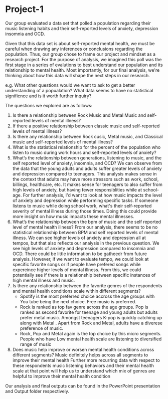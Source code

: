 # Project-1

Our group evaluated a data set that polled a population regarding their music listening habits and their self-reported levels of anxiety, depression
insomnia and OCD.

Given that this data set is about self-reported mental health, we must be careful when drawing any inferences or conclusions regarding the population. 
Thus, our group chose to frame our project and mindset as a research project. For the purpose of analysis, we imagined this poll was the first stage in
a series of evalutions to best understand our population and its relationship to mental health. Most importantly, for our final analysis, we're thinking
about how this data will shape the next steps in our research. 

e.g. What other questions would we want to ask to get a better understanding of a popualation? What data seems to have no statistical significnce and is it 
worth further inquiry? 

The questions we explored are as follows: 

1. Is there a relationship between Rock Music and Metal Music and self-reported levels of mental illness?
2. If there a positive relationship between classic music and self-reported levels of mental illness? 
3. Is there any relationship between Rock cusic, Metal music, and Classical music and self-reported levels of mental illness? 
4. What is the statistical relationship for the percent of the population who listen to music during work hours and self-reported levels of anxiety?
5. What’s the relationship between generations, listening to music, and the self reported level of anxiety, insomnia, and OCD?
  We can observe from the data that the young adults and adults suffer greater levels of anxiety and depression compared to teenagers. This analysis makes sense in the context that adults may have more stressors such as work, school, billings, healthcare, etc. It makes sense for teenagers to also suffer from high levels of anxiety, but having fewer responsiblities while at school-age. For further analysis, I'd want to look at how music impacts the level of anxiety and depression while performing specific tasks. If someone listens to music while doing school work, what's their self-reported severity of mental illness during those times. Doing this could provide more insight on how music impacts these mental illnesses.
6. What’s the relationship between the bpm of music and the self reported level of mental health illness?
  From our analysis, there seems to be no statistical relationship between BPM and self reported levels of mental illness. We can see higher levels of anxiety and depression all at tempos, but that also reflects our analysis in the previous question. We see high levels of anxiety and depression compared to insomnia and OCD. There could be little information to be gatheedr from future analysis. However, if we want to evaluate tempo, we could look at specific favorite songs or if people have prefered songs while expereince higher levels of mental illness. From this, we could potentially see if there is a relationship between specific instances of high mental illness and music. 
7. Is there any relationship between the favorite genres of the respondents and mental health conditions scale within different segments? 
   - Spotify is the most preferred choice accross the age groups with You tube being the next choice. Free music is preferred.
   - Rock is ranked as top fav genre across the age groups. Pop is ranked as second favorite for teenage and young adults but adults prefer metal music. 
     Amongst teenagers K-pop is quickly catching up along with Metal . Apart from Rock and Metal, adults have a diverese preference of music. 
   - Rock, Pop and Metal again is the top choice by this micro segments. People who have Low mental health scale are listening to diversified range of music
8. Does music help improve or worsen mental health conditions across different segments?
  Music definitely helps across all segments to improve their mental health
  Further more recurring data with respect to these respondents music listening behaviors and their mental health scale at that point will help us to understand 
  which mix of genres are helpful to improve their mental health condition 


Our analysis and final outputs can be found in the PowerPoint presentation and Output folder respectively.
